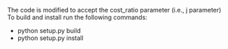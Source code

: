 The code is modified to accept the cost_ratio parameter (i.e., j parameter)
To build and install run the following commands:
- python setup.py build
- python setup.py install
